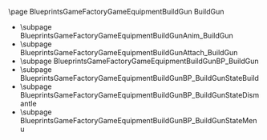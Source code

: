 \page BlueprintsGameFactoryGameEquipmentBuildGun BuildGun
- \subpage BlueprintsGameFactoryGameEquipmentBuildGunAnim_BuildGun
- \subpage BlueprintsGameFactoryGameEquipmentBuildGunAttach_BuildGun
- \subpage BlueprintsGameFactoryGameEquipmentBuildGunBP_BuildGun
- \subpage BlueprintsGameFactoryGameEquipmentBuildGunBP_BuildGunStateBuild
- \subpage BlueprintsGameFactoryGameEquipmentBuildGunBP_BuildGunStateDismantle
- \subpage BlueprintsGameFactoryGameEquipmentBuildGunBP_BuildGunStateMenu
